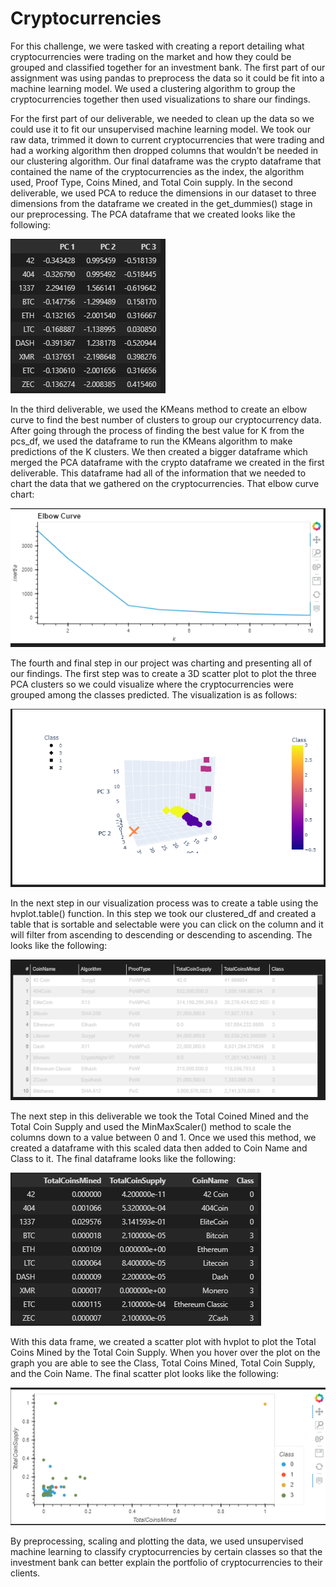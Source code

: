 # Cryptocurrencies

For this challenge, we were tasked with creating a report detailing what cryptocurrencies were trading on the market and how they could be grouped and classified together for an investment bank. The first part of our assignment was using pandas to preprocess the data so it could be fit into a machine learning model. We used a clustering algorithm to group the cryptocurrencies together then used visualizations to share our findings. 


For the first part of our deliverable, we needed to clean up the data so we could use it to fit our unsupervised machine learning model. We took our raw data, trimmed it down to current cryptocurrencies that were trading and had a working algorithm then dropped columns that wouldn’t be needed in our clustering algorithm. Our final dataframe was the crypto dataframe that contained the name of the cryptocurrencies as the index, the algorithm used, Proof Type, Coins Mined, and Total Coin supply. 
In the second deliverable, we used PCA to reduce the dimensions in our dataset to three dimensions from the dataframe we created in the get_dummies() stage in our preprocessing. The PCA dataframe that we created looks like the following:

![](Resources/pca_df.PNG)




In the third deliverable, we used the KMeans method to create an elbow curve to find the best number of clusters to group our cryptocurrency data. After going through the process of finding the best value for K from the pcs_df, we used the dataframe to run the KMeans algorithm to make predictions of the K clusters. We then created a bigger dataframe which merged the PCA dataframe with the crypto dataframe we created in the first deliverable. This dataframe had all of the information that we needed to chart the data that we gathered on the cryptocurrencies. That elbow curve chart:


![](Resources/elbow_curve.PNG)






The fourth and final step in our project was charting and presenting all of our findings. The first step was to create a 3D scatter plot to plot the three PCA clusters so we could visualize where the cryptocurrencies were grouped among the classes predicted. The visualization is as follows:


![](Resources/3d_plot.PNG)



In the next step in our visualization process was to create a table using the hvplot.table() function. In this step we took our clustered_df and created a table that is sortable and selectable were you can click on the column and it will filter from ascending to descending or descending to ascending. The looks like the following:



![](Resources/table.PNG)


The next step in this deliverable we took the Total Coined Mined and the Total Coin Supply and used the MinMaxScaler() method to scale the columns down to a value between 0 and 1. Once we used this method, we created a dataframe with this scaled data then added to Coin Name and Class to it. The final dataframe looks like the following:


![](Resources/plot_df.PNG)


With this data frame, we created a scatter plot with hvplot to plot the Total Coins Mined by the Total Coin Supply. When you hover over the plot on the graph you are able to see the Class, Total Coins Mined, Total Coin Supply, and the Coin Name. The final scatter plot looks like the following:



![](Resources/plot_df_scatterplot.PNG)



By preprocessing, scaling and plotting the data, we used unsupervised machine learning to classify cryptocurrencies by certain classes so that the investment bank can better explain the portfolio of cryptocurrencies to their clients. 
